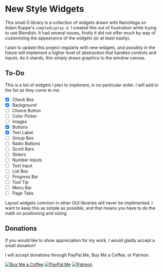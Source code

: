 # New Style Widgets

This small D library is a collection of widgets drawn with NanoVega on Adam Ruppe's `simpledisplay.d`.
I created this out of frustration while trying to use Blendish. It had several issues,
firstly it did not offer much by way of customizing the appearance of the widgets (or at least easily).

I plan to update this project regularly with new widgets, and possibly in the future will implement a higher
level of abstraction that handles controls and inputs. As it stands, this simply draws graphics to the
window canvas.

## To-Do

This is a list of widgets I plan to impliment, in no particular order. I will add to the list as they come to me.

- [X] Check Box
- [X] Background
- [ ] Choice Button
- [ ] Color Picker
- [ ] Images
- [X] Buttons
- [X] Text Label
- [ ] Group Box
- [ ] Radio Buttons
- [ ] Scroll Bars
- [ ] Sliders
- [ ] Number Inputs
- [ ] Text Input
- [ ] List Box
- [ ] Progress Bar
- [ ] Tool Tip
- [ ] Menu Bar
- [ ] Page Tabs

Layout widgets common in other GUI libraries will never be implimented. I want to keep this as simple as possible, and that means you have to do the math on positioning and sizing.

## Donations

If you would like to show appreciation for my work, I would gladly accept a small donation!

I will accept donations through PayPal.Me, Buy Me a Coffee, or Patreon.

[![Buy Me a Coffee](https://i.imgur.com/fN422E7.png)](https://buymeacoffee.com/spikespaz)
[![PayPal.Me](https://i.imgur.com/JWkunGi.png)](https://paypal.me/spikespaz)
[![Patreon](https://i.imgur.com/K05b2RO.png)](https://patreon.com/spikespaz)
